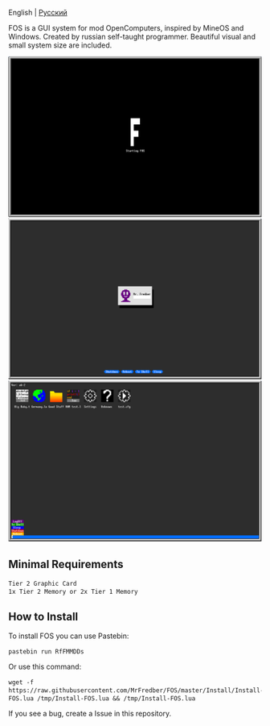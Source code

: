 English | [Русский](https://github.com/MrFredber/FOS/blob/master/Readme%20files/ReadmeRus.md)

FOS is a GUI system for mod OpenComputers, inspired by MineOS and Windows. Created by russian self-taught programmer. Beautiful visual and small system size are included.

![](https://raw.githubusercontent.com/MrFredber/FOS/master/Readme%20files/load.png)
![](https://raw.githubusercontent.com/MrFredber/FOS/master/Readme%20files/english2.png)
![](https://raw.githubusercontent.com/MrFredber/FOS/master/Readme%20files/english1.png)

## Minimal Requirements
	Tier 2 Graphic Card
	1x Tier 2 Memory or 2x Tier 1 Memory

## How to Install

To install FOS you can use Pastebin:

	pastebin run RfFMMDDs

Or use this command:

	wget -f https://raw.githubusercontent.com/MrFredber/FOS/master/Install/Install-FOS.lua /tmp/Install-FOS.lua && /tmp/Install-FOS.lua

If you see a bug, create a Issue in this repository.
